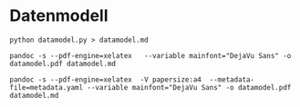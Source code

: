 Datenmodell
===========


    python datamodel.py > datamodel.md

    pandoc -s --pdf-engine=xelatex   --variable mainfont="DejaVu Sans" -o datamodel.pdf datamodel.md

    pandoc -s --pdf-engine=xelatex  -V papersize:a4  --metadata-file=metadata.yaml --variable mainfont="DejaVu Sans" -o datamodel.pdf datamodel.md


